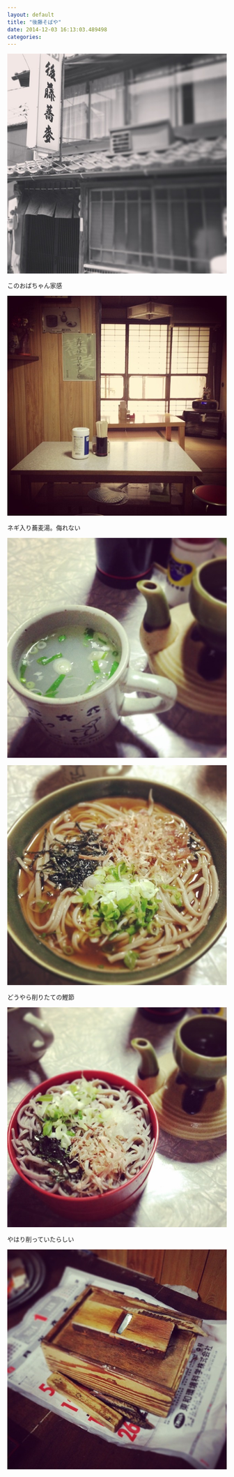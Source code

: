 ```yaml
---
layout: default
title: "後藤そばや"
date: 2014-12-03 16:13:03.489498
categories: 
---
```


![](/assets/images/201407/10522274_1456396641301324_1145084337_n.jpg)

このおばちゃん家感

![このおばちゃん家感](/assets/images/201407/10544258_622621811184935_1250147594_n.jpg)

ネギ入り蕎麦湯。侮れない

![ネギ入り蕎麦湯。侮れない](/assets/images/201407/891439_774753255908461_2064927350_n.jpg)

![](/assets/images/201407/10533347_1441383926142073_1003149269_n.jpg)

どうやら削りたての鰹節

![どうやら削りたての鰹節](/assets/images/201407/10570188_1528413044044929_1941618095_n.jpg)

やはり削っていたらしい

![やはり削っていたらしい](/assets/images/201407/10561133_361699683977117_1528895367_n.jpg)


